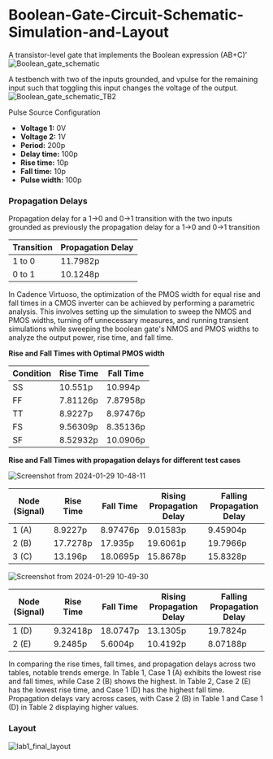 # Boolean-Gate-Circuit-Schematic-Simulation-and-Layout

A transistor-level gate that implements the Boolean expression (AB+C)'
![Boolean_gate_schematic](https://github.com/NSaroya/Boolean-Gate-Circuit-Schematic-Simulation-and-Layout/assets/156468713/a050d24f-a459-4273-99c5-a3b908f2bed9)

A testbench with two of the inputs grounded, and vpulse for the remaining input such that toggling this input changes the voltage of the output. 
![Boolean_gate_schematic_TB2](https://github.com/NSaroya/Boolean-Gate-Circuit-Schematic-Simulation-and-Layout/assets/156468713/ceb73451-83e2-489a-877c-7c634fd41f07)

Pulse Source Configuration

- **Voltage 1:** 0V
- **Voltage 2:** 1V
- **Period:** 200p
- **Delay time:** 100p
- **Rise time:** 10p
- **Fall time:** 10p
- **Pulse width:** 100p

### Propagation Delays

Propagation delay for a 1->0 and 0->1 transition with the two inputs grounded as previously the propagation delay for a 1->0 and 0->1 transition 

| Transition | Propagation Delay |
|------------|-------------------|
| 1 to 0     | 11.7982p          |
| 0 to 1     | 10.1248p          |

In Cadence Virtuoso, the optimization of the PMOS width for equal rise and fall times in a CMOS inverter can be achieved by performing a parametric analysis. This involves setting up the simulation to sweep the NMOS and PMOS widths, turning off unnecessary measures, and running transient simulations while sweeping the boolean gate's NMOS and PMOS widths to analyze the output power, rise time, and fall time. 

**Rise and Fall Times with Optimal PMOS width**

| Condition | Rise Time    | Fall Time    |
|-----------|--------------|--------------|
| SS        | 10.551p      | 10.994p      |
| FF        | 7.81126p     | 7.87958p     |
| TT        | 8.9227p      | 8.97476p     |
| FS        | 9.56309p     | 8.35136p     |
| SF        | 8.52932p     | 10.0906p     |

**Rise and Fall Times with propagation delays for different test cases**

![Screenshot from 2024-01-29 10-48-11](https://github.com/NSaroya/Boolean-Gate-Circuit-Schematic-Simulation-and-Layout/assets/156468713/e8634820-5ca6-4f64-a043-b9ad9b085979)

| Node (Signal) | Rise Time           | Fall Time           | Rising Propagation Delay | Falling Propagation Delay |
|---------------|---------------------|---------------------|--------------------------|---------------------------|
| 1 (A)          | 8.9227p             | 8.97476p            | 9.01583p                 | 9.45904p                  |
| 2 (B)          | 17.7278p            | 17.935p             | 19.6061p                 | 19.7966p                  |
| 3 (C)          | 13.196p             | 18.0695p            | 15.8678p                 | 15.8328p                  |

![Screenshot from 2024-01-29 10-49-30](https://github.com/NSaroya/Boolean-Gate-Circuit-Schematic-Simulation-and-Layout/assets/156468713/0a639f5a-9492-43ad-9a4b-a3aab5108ebb)


| Node (Signal) | Rise Time           | Fall Time           | Rising Propagation Delay | Falling Propagation Delay |
|---------------|---------------------|---------------------|--------------------------|---------------------------|
| 1 (D)          | 9.32418p            | 18.0747p            | 13.1305p                 | 19.7824p                  |
| 2 (E)          | 9.2485p             | 5.6004p             | 10.4192p                 | 8.07188p                 |

In comparing the rise times, fall times, and propagation delays across two tables, notable trends emerge. In Table 1, Case 1 (A) exhibits the lowest rise and fall times, while Case 2 (B) shows the highest. In Table 2, Case 2 (E) has the lowest rise time, and Case 1 (D) has the highest fall time. Propagation delays vary across cases, with Case 2 (B) in Table 1 and Case 1 (D) in Table 2 displaying higher values.

### Layout

![lab1_final_layout](https://github.com/NSaroya/Boolean-Gate-Circuit-Schematic-Simulation-and-Layout/assets/156468713/4e6f4ba3-d2b2-4863-8719-8f70ec9fb7bb)

